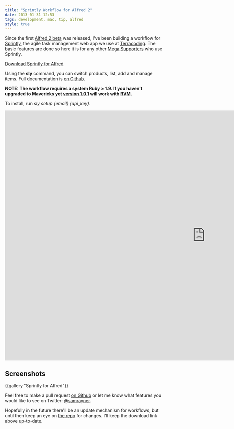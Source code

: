 ```yaml
---
title: "Sprintly Workflow for Alfred 2"
date: 2013-01-31 12:53
tags: development, mac, tip, alfred
style: true
---
```


Since the first [Alfred 2 beta][a2] was released, I've been building a workflow for [Sprintly][sl], the agile task management web app we use at [Terracoding][tc]. The basic features are done so here it is for any other [Mega Supporters][ms] who use Sprintly.

[Download Sprintly for Alfred][dl]

Using the **sly** command, you can switch products, list, add and manage items. Full documentation is [on Github][gh].

**NOTE: The workflow requires a system Ruby ≥ 1.9. If you haven't upgraded to Mavericks yet [version 1.0.1][1.0.1] will work with [RVM][].**

To install, run _sly setup {email} {api_key}_.

<iframe src="http://player.vimeo.com/video/70181604?portrait=0&byline=0&title=0" width="1280" height="800" frameborder="0" webkitAllowFullScreen mozallowfullscreen allowFullScreen></iframe>

Screenshots
-----------

{{gallery "Sprintly for Alfred"}}

Feel free to make a pull request [on Github][gh] or let me know what features you would like to see on Twitter: [@samrayner][tw].

Hopefully in the future there'll be an update mechanism for workflows, but until then keep an eye on [the repo][gh] for changes. I'll keep the download link above up-to-date.


[dl]: https://github.com/samrayner/Sprintly-for-Alfred/releases/download/v1.0.2/Sprintly.alfredworkflow
[a2]: http://blog.alfredapp.com/2013/01/12/first-alfred-v2-beta-now-available-for-mega-supporters/
[sl]: http://sprint.ly
[tc]: http://terracoding.com
[ms]: https://buy.alfredapp.com/
[gh]: http://github.com/samrayner/Sprintly-for-Alfred
[tw]: https://twitter.com/samrayner
[rvm]: https://rvm.io/
[1.0.1]: https://github.com/samrayner/Sprintly-for-Alfred/releases/tag/v1.0.1
